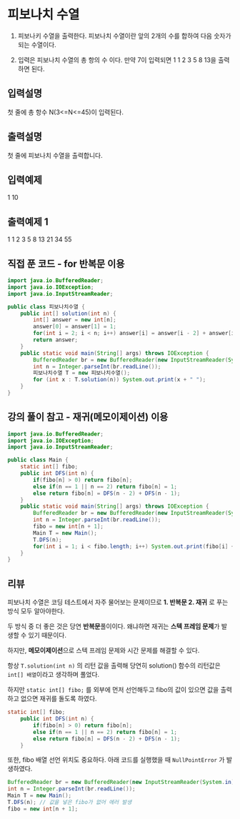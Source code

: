 # 피보나치 수열

1.  피보나키 수열을 출력한다. 피보나치 수열이란 앞의 2개의 수를 합하여 다음 숫자가 되는 수열이다.

2.  입력은 피보나치 수열의 총 항의 수 이다. 만약 7이 입력되면 1 1 2 3 5 8 13을 출력하면 된다.



## 입력설명

첫 줄에 총 항수 N(3<=N<=45)이 입력된다.



## 출력설명

첫 줄에 피보나치 수열을 출력합니다.



## 입력예제

1 10



## 출력예제 1

1 1 2 3 5 8 13 21 34 55



## 직접 푼 코드 - for 반복문 이용

```java
import java.io.BufferedReader;
import java.io.IOException;
import java.io.InputStreamReader;

public class 피보나치수열 {
    public int[] solution(int n) {
        int[] answer = new int[n];
        answer[0] = answer[1] = 1;
        for(int i = 2; i < n; i++) answer[i] = answer[i - 2] + answer[i - 1];
        return answer;
    }
    public static void main(String[] args) throws IOException {
        BufferedReader br = new BufferedReader(new InputStreamReader(System.in));
        int n = Integer.parseInt(br.readLine());
        피보나치수열 T = new 피보나치수열();
        for (int x : T.solution(n)) System.out.print(x + " ");
    }
}
```



## 강의 풀이 참고 - 재귀(메모이제이션) 이용

```java
import java.io.BufferedReader;
import java.io.IOException;
import java.io.InputStreamReader;

public class Main {
    static int[] fibo;
    public int DFS(int n) {
        if(fibo[n] > 0) return fibo[n];
        else if(n == 1 || n == 2) return fibo[n] = 1;
        else return fibo[n] = DFS(n - 2) + DFS(n - 1);
    }
    public static void main(String[] args) throws IOException {
        BufferedReader br = new BufferedReader(new InputStreamReader(System.in));
        int n = Integer.parseInt(br.readLine());
        fibo = new int[n + 1];
        Main T = new Main();
        T.DFS(n);
        for(int i = 1; i < fibo.length; i++) System.out.print(fibo[i] + " ");
    }
}
```



## 리뷰

피보나치 수열은 코딩 테스트에서 자주 물어보는 문제이므로 **1. 반복문 2. 재귀** 로 푸는 방식 모두 알아야한다.

두 방식 중 더 좋은 것은 당연 **반복문**풀이이다. 왜냐하면 재귀는 **스텍 프레임 문제**가 발생할 수 있기 때문이다.

하지만, **메모이제이션**으로 스텍 프레임 문제와 시간 문제를 해결할 수 있다.



항상 `T.solution(int n)` 의 리턴 값을 출력해 당연히 solution() 함수의 리턴값은 `int[] 배열`이라고 생각하며 풀었다.

하지만 `static int[] fibo;` 를 외부에 먼저 선언해두고 fibo의 값이 있으면 값을 출력하고 없으면 재귀를 돌도록 하였다. 

```java
static int[] fibo;
    public int DFS(int n) {
        if(fibo[n] > 0) return fibo[n];
        else if(n == 1 || n == 2) return fibo[n] = 1;
        else return fibo[n] = DFS(n - 2) + DFS(n - 1);
    }
```



또한, fibo 배열 선언 위치도 중요하다. 아래 코드를 실행했을 때 `NullPointError` 가 발생하였다.

```java
BufferedReader br = new BufferedReader(new InputStreamReader(System.in));
int n = Integer.parseInt(br.readLine());
Main T = new Main();
T.DFS(n); // 값을 넣은 fibo가 없어 에러 발생 
fibo = new int[n + 1]; 
```

